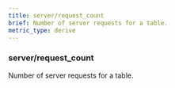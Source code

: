 ```yaml
---
title: server/request_count
brief: Number of server requests for a table.
metric_type: derive
---
```

### server/request_count

Number of server requests for a table.